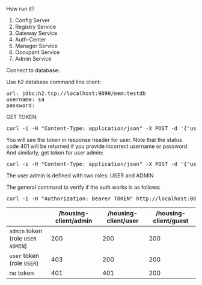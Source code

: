 How run it?

1. Config Server
2. Registry Service
3. Gateway Service
4. Auth-Center
5. Manager Service
6. Occupant Service
7. Admin Service

Connect to database:

Use h2 database command line  client:
<pre>
url: jdbc:h2:tcp://localhost:9090/mem:testdb
username: sa
password:
</pre>



GET TOKEN: 

<pre>curl -i -H "Content-Type: application/json" -X POST -d '{"username":"user","PASSWORD":"user"}' http://localhost:8080/login</pre>

You will see the token in response header for user. Note that the status code 401 will be returned if you provide incorrect username or password. And similarly, get token for user admin:

<pre>curl -i -H "Content-Type: application/json" -X POST -d '{"username":"admin","password":"admin"}' http://localhost:8080/login</pre>

The user admin is defined with two roles: USER and ADMIN

The general command to verify if the auth works is as follows:

<pre>curl -i -H "Authorization: Bearer TOKEN" http://localhost:8080/housing-client/user</pre>

|                                     | /housing-client/admin | /housing-client/user | /housing-client/guest |
| ----------------------------------- | -------------- | ------------- | -------------- |
| `admin` token (role `USER` `ADMIN`) |            200 |           200 |            200 |
| `user` token (role `USER`)       |            403 |           200 |            200 |
| no token                            |            401 |           401 |            200 |